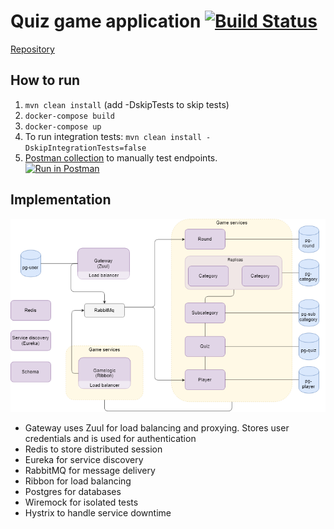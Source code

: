 # Quiz game application [![Build Status](https://travis-ci.org/stellaselena/quizExam.svg?branch=master)](https://travis-ci.org/stellaselena/quizExam)

[Repository](https://github.com/stellaselena/quizExam)  

## How to run 
1. `mvn clean install` (add -DskipTests to skip tests)  
2. `docker-compose build`  
3. `docker-compose up`  
4. To run integration tests: `mvn clean install -DskipIntegrationTests=false`   
5. [Postman collection](https://www.getpostman.com/collections/0c72dac72387d2959600) to manually test endpoints.   
[![Run in Postman](https://run.pstmn.io/button.svg)](https://app.getpostman.com/run-collection/0c72dac72387d2959600)

## Implementation
![Diagram](./diagram.png)  

- Gateway uses Zuul for load balancing and proxying. Stores user credentials and is used for authentication
- Redis to store distributed session 
- Eureka for service discovery
- RabbitMQ for message delivery
- Ribbon for load balancing
- Postgres for databases
- Wiremock for isolated tests
- Hystrix to handle service downtime